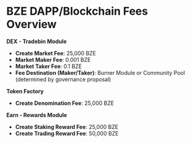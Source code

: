 # BZE DAPP/Blockchain Fees Overview

**DEX - Tradebin Module**

* **Create Market Fee**: 25,000 BZE
* **Market Maker Fee**: 0.001 BZE
* **Market Taker Fee**: 0.1 BZE
* **Fee Destination (Maker/Taker)**: Burner Module or Community Pool (determined by governance proposal)

**Token Factory**

* **Create Denomination Fee**: 25,000 BZE

**Earn - Rewards Module**

* **Create Staking Reward Fee**: 25,000 BZE
* **Create Trading Reward Fee**: 50,000 BZE
